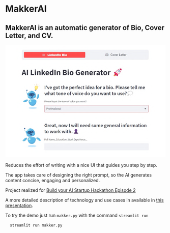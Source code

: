 # MakkerAI

## MakkerAI is an automatic generator of Bio, Cover Letter, and CV.

![Screenshot homepage](homepage.png)


Reduces the effort of writing with a nice UI that guides you step by step.

The app takes care of designing the right prompt, so the AI generates content concise, engaging and personalized. 

Project realized for [Build your AI Startup Hackathon Episode 2](https://lablab.ai/event/ai-startup-hackathon-episode-2)

A more detailed description of technology and use cases in available in [this presentation](MakkerAI.pdf).

To try the demo just run `makker.py` with the command `streamlit run`
```
  streamlit run makker.py
```


